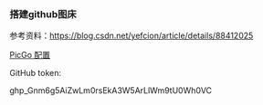 



### 搭建github图床

参考资料：https://blog.csdn.net/yefcion/article/details/88412025

[PicGo 配置](https://blog.csdn.net/weixin_42055106/article/details/127961451)





GitHub token:

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